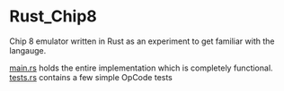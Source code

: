 # Rust_Chip8
Chip 8 emulator written in Rust as an experiment to get familiar with the langauge.

[main.rs](src/main.rs) holds the entire implementation which is completely functional. 
[tests.rs](src/tests.rs) contains a few simple OpCode tests
